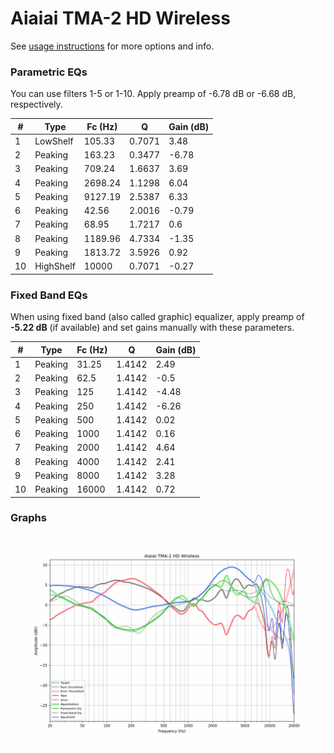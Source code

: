 # Aiaiai TMA-2 HD Wireless
See [usage instructions](https://github.com/jaakkopasanen/AutoEq#usage) for more options and info.

### Parametric EQs
You can use filters 1-5 or 1-10. Apply preamp of -6.78 dB or -6.68 dB, respectively.

|   # | Type      |   Fc (Hz) |      Q |   Gain (dB) |
|-----|-----------|-----------|--------|-------------|
|   1 | LowShelf  |    105.33 | 0.7071 |        3.48 |
|   2 | Peaking   |    163.23 | 0.3477 |       -6.78 |
|   3 | Peaking   |    709.24 | 1.6637 |        3.69 |
|   4 | Peaking   |   2698.24 | 1.1298 |        6.04 |
|   5 | Peaking   |   9127.19 | 2.5387 |        6.33 |
|   6 | Peaking   |     42.56 | 2.0016 |       -0.79 |
|   7 | Peaking   |     68.95 | 1.7217 |        0.6  |
|   8 | Peaking   |   1189.96 | 4.7334 |       -1.35 |
|   9 | Peaking   |   1813.72 | 3.5926 |        0.92 |
|  10 | HighShelf |  10000    | 0.7071 |       -0.27 |

### Fixed Band EQs
When using fixed band (also called graphic) equalizer, apply preamp of **-5.22 dB** (if available) and set gains manually with these parameters.

|   # | Type    |   Fc (Hz) |      Q |   Gain (dB) |
|-----|---------|-----------|--------|-------------|
|   1 | Peaking |     31.25 | 1.4142 |        2.49 |
|   2 | Peaking |     62.5  | 1.4142 |       -0.5  |
|   3 | Peaking |    125    | 1.4142 |       -4.48 |
|   4 | Peaking |    250    | 1.4142 |       -6.26 |
|   5 | Peaking |    500    | 1.4142 |        0.02 |
|   6 | Peaking |   1000    | 1.4142 |        0.16 |
|   7 | Peaking |   2000    | 1.4142 |        4.64 |
|   8 | Peaking |   4000    | 1.4142 |        2.41 |
|   9 | Peaking |   8000    | 1.4142 |        3.28 |
|  10 | Peaking |  16000    | 1.4142 |        0.72 |

### Graphs
![](./Aiaiai%20TMA-2%20HD%20Wireless.png)
